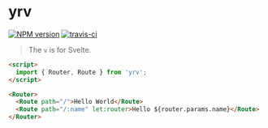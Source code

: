 # yrv

[![NPM version](https://badge.fury.io/js/yrv.png)](http://badge.fury.io/js/yrv)
[![travis-ci](https://api.travis-ci.org/pateketrueke/yrv.svg)](https://travis-ci.org/pateketrueke/yrv)

> The `v` is for Svelte.

```html
<script>
  import { Router, Route } from 'yrv';
</script>

<Router>
  <Route path="/">Hello World</Route>
  <Route path="/:name" let:router>Hello ${router.params.name}</Route>
</Router>
```
